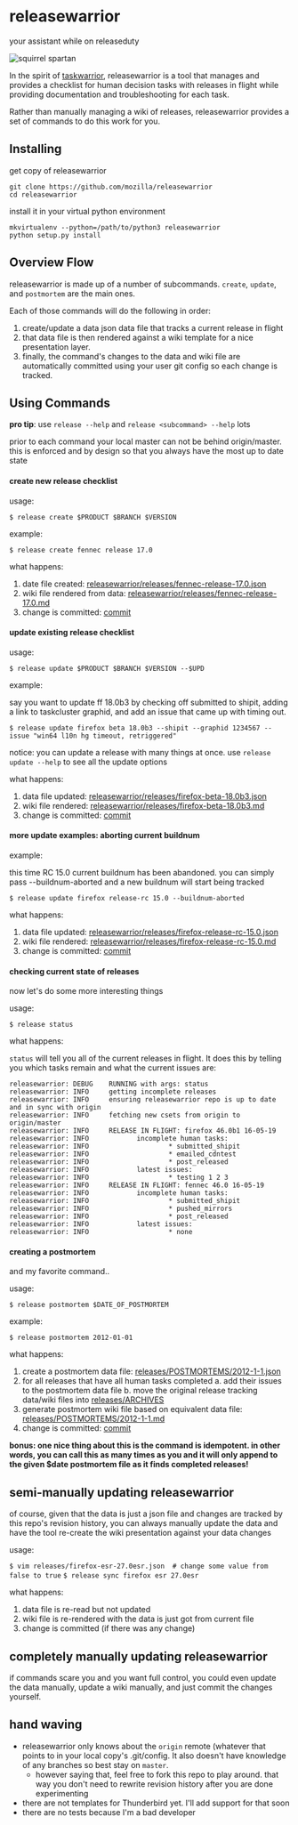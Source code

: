 # releasewarrior

your assistant while on releaseduty

![squirrel spartan](https://pbs.twimg.com/profile_images/571907614906310658/HDB_I-Nr.jpeg)

In the spirit of [taskwarrior](https://taskwarrior.org/), releasewarrior is a tool that manages and provides a checklist for human decision tasks with releases in flight while providing documentation and troubleshooting for each task.

Rather than manually managing a wiki of releases, releasewarrior provides a set of commands to do this work for you.

## Installing

get copy of releasewarrior
```
git clone https://github.com/mozilla/releasewarrior
cd releasewarrior
```
install it in your virtual python environment
```
mkvirtualenv --python=/path/to/python3 releasewarrior
python setup.py install
```

## Overview Flow

releasewarrior is made up of a number of subcommands. `create`, `update`, and `postmortem` are the main ones.

Each of those commands will do the following in order:

1. create/update a data json data file that tracks a current release in flight
2. that data file is then rendered against a wiki template for a nice presentation layer.
3. finally, the command's changes to the data and wiki file are automatically committed using your user git config so each change is tracked.


## Using Commands

**pro tip**: use `release --help` and `release <subcommand> --help` lots

prior to each command your local master can not be behind origin/master. this is enforced and by design so that you always have the most up to date state

#### create new release checklist

usage:

`$ release create $PRODUCT $BRANCH $VERSION`

example:

`$ release create fennec release 17.0`

what happens:

1. date file created:  [releasewarrior/releases/fennec-release-17.0.json](https://github.com/mozilla/releasewarrior/blob/c640cef85bfc7e81d8b1c03ac0a7e0e2d39b81d1/releases/fennec-release-17.0.json)
2. wiki file rendered from data:  [releasewarrior/releases/fennec-release-17.0.md](https://github.com/mozilla/releasewarrior/blob/c640cef85bfc7e81d8b1c03ac0a7e0e2d39b81d1/releases/fennec-release-17.0.md)
3. change is committed: [commit](https://github.com/mozilla/releasewarrior/commit/c640cef85bfc7e81d8b1c03ac0a7e0e2d39b81d1)

#### update existing release checklist

usage:

`$ release update $PRODUCT $BRANCH $VERSION --$UPD`

example: 

say you want to update ff 18.0b3 by checking off submitted to shipit, adding a link to taskcluster graphid, and add an issue that came up with timing out.

`$ release update firefox beta 18.0b3 --shipit --graphid 1234567 --issue "win64 l10n hg timeout, retriggered"`

notice: you can update a release with many things at once. use `release update --help` to see all the update options

what happens:

1. data file updated:  [releasewarrior/releases/firefox-beta-18.0b3.json](https://github.com/mozilla/releasewarrior/blob/2c8f52f780349c5c2993533dcc6eac3cef7176e8/releases/firefox-beta-18.0b3.json)
2. wiki file rendered:  [releasewarrior/releases/firefox-beta-18.0b3.md](https://github.com/mozilla/releasewarrior/blob/2c8f52f780349c5c2993533dcc6eac3cef7176e8/releases/firefox-beta-18.0b3.md)
3. change is committed: [commit](https://github.com/mozilla/releasewarrior/commit/2c8f52f780349c5c2993533dcc6eac3cef7176e8)

#### more update examples: aborting current buildnum

example:

this time RC 15.0 current buildnum has been abandoned. you can simply pass --buildnum-aborted and a new buildnum will start being tracked

`$ release update firefox release-rc 15.0 --buildnum-aborted`

what happens:

1. data file updated:  [releasewarrior/releases/firefox-release-rc-15.0.json](https://github.com/mozilla/releasewarrior/blob/b40f423a5cebe72d46aeb25d8c7f0c2a8625e5b7/releases/firefox-release-rc-15.0.json)
2. wiki file rendered:  [releasewarrior/releases/firefox-release-rc-15.0.md](https://github.com/mozilla/releasewarrior/blob/b40f423a5cebe72d46aeb25d8c7f0c2a8625e5b7/releases/firefox-release-rc-15.0.md)
3. change is committed: [commit](https://github.com/mozilla/releasewarrior/commit/b40f423a5cebe72d46aeb25d8c7f0c2a8625e5b7)


#### checking current state of releases

now let's do some more interesting things

usage:

`$ release status`

what happens:

`status` will tell you all of the current releases in flight. It does this by telling you which tasks remain and what the current issues are:

```
releasewarrior: DEBUG    RUNNING with args: status
releasewarrior: INFO     getting incomplete releases
releasewarrior: INFO     ensuring releasewarrior repo is up to date and in sync with origin
releasewarrior: INFO     fetching new csets from origin to origin/master
releasewarrior: INFO     RELEASE IN FLIGHT: firefox 46.0b1 16-05-19
releasewarrior: INFO            incomplete human tasks:
releasewarrior: INFO                    * submitted_shipit
releasewarrior: INFO                    * emailed_cdntest
releasewarrior: INFO                    * post_released
releasewarrior: INFO            latest issues:
releasewarrior: INFO                    * testing 1 2 3
releasewarrior: INFO     RELEASE IN FLIGHT: fennec 46.0 16-05-19
releasewarrior: INFO            incomplete human tasks:
releasewarrior: INFO                    * submitted_shipit
releasewarrior: INFO                    * pushed_mirrors
releasewarrior: INFO                    * post_released
releasewarrior: INFO            latest issues:
releasewarrior: INFO                    * none
```

#### creating a postmortem

and my favorite command..

usage:

`$ release postmortem $DATE_OF_POSTMORTEM`

example:

`$ release postmortem 2012-01-01`

what happens:

1. create a postmortem data file: [releases/POSTMORTEMS/2012-1-1.json](https://github.com/mozilla/releasewarrior/blob/d9517ce494cae610d17dc08c2d213eb12e088cb4/releases/POSTMORTEMS/2012-1-1.json)
2. for all releases that have all human tasks completed
  a. add their issues to the postmortem data file
  b. move the original release tracking data/wiki files into [releases/ARCHIVES](https://github.com/mozilla/releasewarrior/tree/examples/releases/ARCHIVE)
3. generate postmortem wiki file based on equivalent data file: [releases/POSTMORTEMS/2012-1-1.md](https://github.com/mozilla/releasewarrior/blob/d9517ce494cae610d17dc08c2d213eb12e088cb4/releases/POSTMORTEMS/2012-1-1.md)
4. change is committed: [commit](https://github.com/mozilla/releasewarrior/commit/d9517ce494cae610d17dc08c2d213eb12e088cb4)

**bonus: one nice thing about this is the command is idempotent. in other words, you can call this as many times as you and it will only append to the given $date postmortem file as it finds completed releases!**

## semi-manually updating releasewarrior

of course, given that the data is just a json file and changes are tracked by this repo's revision history, you can always manually update the data and have the tool re-create the wiki presentation against your data changes

usage:

`$ vim releases/firefox-esr-27.0esr.json  # change some value from false to true`
`$ release sync firefox esr 27.0esr`

what happens:

1. data file is re-read but not updated
2. wiki file is re-rendered with the data is just got from current file
3. change is committed (if there was any change)

## completely manually updating releasewarrior

if commands scare you and you want full control, you could even update the data manually, update a wiki manually, and just commit the changes yourself.

## hand waving

* releasewarrior only knows about the `origin` remote (whatever that points to in your local copy's .git/config. It also doesn't have knowledge of any branches so best stay on `master`.
  * however saying that, feel free to fork this repo to play around. that way you don't need to rewrite revision history after you are done experimenting
* there are not templates for Thunderbird yet. I'll add support for that soon
* there are no tests because I'm a bad developer
